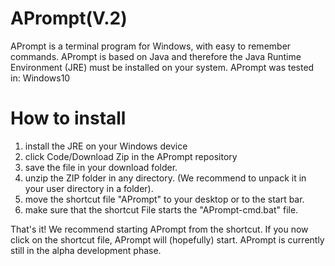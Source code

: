 # APrompt(V.2)
APrompt is a terminal program for Windows, with easy to remember commands. APrompt is based on Java and therefore the Java Runtime Environment (JRE) must be installed on your system. APrompt was tested in: Windows10

# How to install
1. install the JRE on your Windows device
2. click Code/Download Zip in the APrompt repository
3. save the file in your download folder.
4. unzip the ZIP folder in any directory. (We recommend to unpack it in your user directory in a folder).
5. move the shortcut file "APrompt" to your desktop or to the start bar.
6. make sure that the shortcut File starts the "APrompt-cmd.bat" file.

That's it! We recommend starting APrompt from the shortcut. If you now click on the shortcut file, APrompt will (hopefully) start. APrompt is currently still in the alpha development phase.
